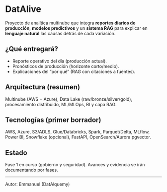 # DatAlive

Proyecto de analítica multinube que integra **reportes diarios de producción**, **modelos predictivos** y un **sistema RAG** para explicar en **lenguaje natural** las causas detrás de cada variación.

## ¿Qué entregará?
- Reporte operativo del día (producción actual).
- Pronósticos de producción (horizonte corto/medio).
- Explicaciones del “por qué” (RAG con citaciones a fuentes).

## Arquitectura (resumen)
Multinube (AWS + Azure), Data Lake (raw/bronze/silver/gold), procesamiento distribuido, ML/MLOps, BI y capa RAG.

## Tecnologías (primer borrador)
AWS, Azure, S3/ADLS, Glue/Databricks, Spark, Parquet/Delta, MLflow, Power BI, Snowflake (opcional), FastAPI, OpenSearch/Aurora pgvector.

## Estado
Fase 1 en curso (gobierno y seguridad). Avances y evidencia se irán documentando por fases.

---
Autor: Emmanuel (DatAlquemy)
